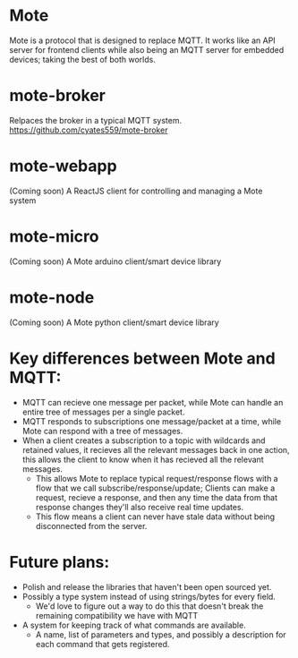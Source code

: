 # Mote
Mote is a protocol that is designed to replace MQTT. It works like an API server for frontend clients while also being an MQTT server for embedded devices; taking the best of both worlds.

# mote-broker
Relpaces the broker in a typical MQTT system.
https://github.com/cyates559/mote-broker

# mote-webapp
(Coming soon)
A ReactJS client for controlling and managing a Mote system

# mote-micro
(Coming soon)
A Mote arduino client/smart device library

# mote-node
(Coming soon)
A Mote python client/smart device library

 # Key differences between Mote and MQTT:
* MQTT can recieve one message per packet, while Mote can handle an entire tree of messages per a single packet.
* MQTT responds to subscriptions one message/packet at a time, while Mote can respond with a tree of messages. 
* When a client creates a subscription to a topic with wildcards and retained values, it recieves all the relevant messages back in one action, this allows the client to know when it has recieved all the relevant messages.
  * This allows Mote to replace typical request/response flows with a flow that we call subscribe/response/update;  Clients can make a request, recieve a response, and then any time the data from that response changes they'll also receive real time updates. 
  * This flow means a client can never have stale data without being disconnected from the server.

 # Future plans:
* Polish and release the libraries that haven't been open sourced yet.
* Possibly a type system instead of using strings/bytes for every field.
  * We'd love to figure out a way to do this that doesn't break the remaining compatibility we have with MQTT
* A system for keeping track of what commands are available.
  * A name, list of parameters and types, and possibly a description for each command that gets registered.
